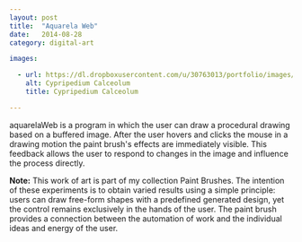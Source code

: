 ```yaml
---
layout: post
title:  "Aquarela Web"
date:   2014-08-28
category: digital-art

images:

  - url: https://dl.dropboxusercontent.com/u/30763013/portfolio/images/digital%20art/aquarelaWeb/screenshot-1.png
    alt: Cypripedium Calceolum
    title: Cypripedium Calceolum

---
```

aquarelaWeb is a program in which the user can draw a procedural drawing based on a buffered image. After the user hovers and clicks the mouse in a drawing motion the paint brush's effects are immediately visible. This feedback allows the user to respond to changes in the image and influence the process directly.

**Note:** This work of art is part of my collection Paint Brushes. The intention of these experiments is to obtain varied results using a simple principle: users can draw free-form shapes with a predefined generated design, yet the control remains exclusively in the hands of the user. The paint brush provides a connection between the automation of work and the individual ideas and energy of the user.